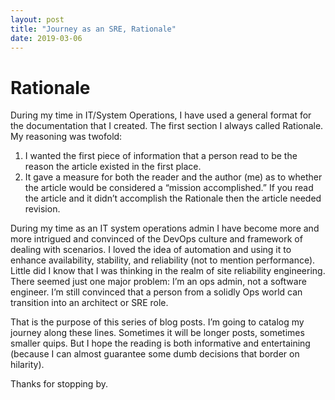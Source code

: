 ```yaml
---
layout: post
title: "Journey as an SRE, Rationale"
date: 2019-03-06
---
```


# Rationale
During my time in IT/System Operations, I have used a general format for the documentation that I created. The first section I always called Rationale. My reasoning was twofold:

1. I wanted the first piece of information that a person read to be the reason the article existed in the first place.
2. It gave a measure for both the reader and the author (me) as to whether the article would be considered a “mission accomplished.” If you read the article and it didn’t accomplish the Rationale then the article needed revision.

During my time as an IT system operations admin I have become more and more intrigued and convinced of the DevOps culture and framework of dealing with scenarios. I loved the idea of automation and using it to enhance availability, stability, and reliability (not to mention performance). Little did I know that I was thinking in the realm of site reliability engineering. There seemed just one major problem: I’m an ops admin, not a software engineer. I’m still convinced that a person from a solidly Ops world can transition into an architect or SRE role.

That is the purpose of this series of blog posts. I’m going to catalog my journey along these lines. Sometimes it will be longer posts, sometimes smaller quips. But I hope the reading is both informative and entertaining (because I can almost guarantee some dumb decisions that border on hilarity).

Thanks for stopping by.
